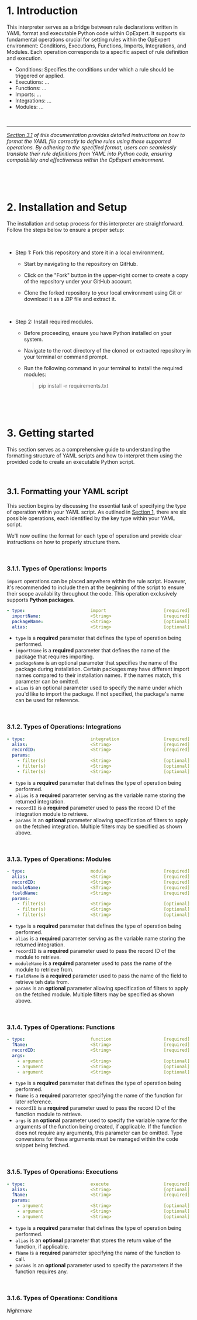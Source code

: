 # 1. Introduction
This interpreter serves as a bridge between rule declarations written in YAML format and executable Python code within OpExpert. It supports six fundamental operations crucial for setting rules within the OpExpert environment: Conditions, Executions, Functions, Imports, Integrations, and Modules. Each operation corresponds to a specific aspect of rule definition and execution.

- Conditions: Specifies the conditions under which a rule should be triggered or applied.
- Executions: ...
- Functions: ...
- Imports: ...
- Integrations: ...
- Modules: ...

<br>

***
*[Section 3.1](#31-formatting-your-yaml-script) of this documentation provides detailed instructions on how to format the YAML file correctly to define rules using these supported operations. By adhering to the specified format, users can seamlessly translate their rule definitions from YAML into Python code, ensuring compatibility and effectiveness within the OpExpert environment.*

<br>
<br>
<br>

# 2. Installation and Setup
The installation and setup process for this interpreter are straightforward. Follow the steps below to ensure a proper setup:

<br>

- Step 1: Fork this repository and store it in a local environment.
    
    - Start by navigating to the repository on GitHub.

    - Click on the "Fork" button in the upper-right corner to create a copy of the repository under your GitHub account.
    
    - Clone the forked repository to your local environment using Git or download it as a ZIP file and extract it.

<br>

- Step 2: Install required modules.

    - Before proceeding, ensure you have Python installed on your system.
    - Navigate to the root directory of the cloned or extracted repository in your terminal or command prompt.
    - Run the following command in your terminal to install the required modules:
    
        > pip install -r requirements.txt

<br>
<br>
<br>

# 3. Getting started

This section serves as a comprehensive guide to understanding the formatting structure of YAML scripts and how to interpret them using the provided code to create an executable Python script.

<br>

## 3.1. Formatting your YAML script

This section begins by discussing the essential task of specifying the type of operation within your YAML script. As outlined in [Section 1](#1-introduction), there are six possible operations, each identified by the key type within your YAML script.

We'll now outline the format for each type of operation and provide clear instructions on how to properly structure them.

<br>

### 3.1.1. Types of Operations: Imports

`import` operations can be placed anywhere within the rule script. However, it's recommended to include them at the beginning of the script to ensure their scope availability throughout the code. This operation exclusively supports **Python packages.**

```yaml
- type:                         import                      [required]
  importName:                   <String>                    [required]
  packageName:                  <String>                    [optional]
  alias:                        <String>                    [optional]
```

- `type` is a **required** parameter that defines the type of operation being performed.
- `importName` is a **required** parameter that defines the name of the package that requires importing.
- `packageName` is an optional parameter that specifies the name of the package during installation. Certain packages may have different import names compared to their installation names. If the names match, this parameter can be omitted.
- `alias` is an optional parameter used to specify the name under which you'd like to import the package. If not specified, the package's name can be used for reference.

<br>

### 3.1.2. Types of Operations: Integrations

```yaml
- type:                         integration                 [required]
  alias:                        <String>                    [required]
  recordID:                     <String>                    [required]
  params:
    - filter(s)                 <String>                    [optional]
    - filter(s)                 <String>                    [optional]
    - filter(s)                 <String>                    [optional]
```

- `type` is a **required** parameter that defines the type of operation being performed.
- `alias` is a **required** parameter serving as the variable name storing the returned integration.
- `recordID` is a **required** parameter used to pass the record ID of the integration module to retrieve.
- `params` is an **optional** parameter allowing specification of filters to apply on the fetched integration. Multiple filters may be specified as shown above.

<br>

### 3.1.3. Types of Operations: Modules

```yaml
- type:                         module                      [required]
  alias:                        <String>                    [required]
  recordID:                     <String>                    [required]
  moduleName:                   <STring>                    [required]
  fieldName:                    <String>                    [required]
  params:
    - filter(s)                 <String>                    [optional]
    - filter(s)                 <String>                    [optional]
    - filter(s)                 <String>                    [optional]
```

- `type` is a **required** parameter that defines the type of operation being performed.
- `alias` is a **required** parameter serving as the variable name storing the returned integration.
- `recordID` is a **required** parameter used to pass the record ID of the module to retrieve.
- `moduleName` is a **required** parameter used to pass the name of the module to retrieve from.
- `fieldName` is a **required** parameter used to pass the name of the field to retrieve teh data from.
- `params` is an **optional** parameter allowing specification of filters to apply on the fetched module. Multiple filters may be specified as shown above.

<br>

### 3.1.4. Types of Operations: Functions

```yaml
- type:                         function                    [required]
  fName:                        <String>                    [required]
  recordID:                     <String>                    [required]
  args:
    - argument                  <String>                    [optional]
    - argument                  <String>                    [optional]
    - argument                  <String>                    [optional]
```

- `type` is a **required** parameter that defines the type of operation being performed.
- `fName` is a **required** parameter specifying the name of the function for later reference.
- `recordID` is a **required** parameter used to pass the record ID of the function module to retrieve.
- `args` is an **optional** parameter used to specify the variable name for the arguments of the function being created, if applicable. If the function does not require any arguments, this parameter can be omitted. Type conversions for these arguments must be managed within the code snippet being fetched.

<br>

### 3.1.5. Types of Operations: Executions

```yaml
- type:                         execute                     [required]
  alias:                        <String>                    [optional]
  fName:                        <String>                    [required]
  params:
    - argument                  <String>                    [optional]
    - argument                  <String>                    [optional]
    - argument                  <String>                    [optional]
```

- `type` is a **required** parameter that defines the type of operation being performed.
- `alias` is an **optional** parameter that stores the return value of the function, if applicable.
- `fName` is a **required** parameter specifying the name of the function to call.
- `params` is an **optional** parameter used to specify the parameters if the function requires any.

<br>

### 3.1.6. Types of Operations: Conditions

_Nightmare_